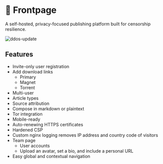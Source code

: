 # 📰 Frontpage
A self-hosted, privacy-focused publishing platform built for censorship resilience.

![ddos-update](https://github.com/scidsg/frontpage/assets/28545431/dbe2bdf0-704e-4b29-9401-fd6f74528cf9)

## Features
- Invite-only user registration
- Add download links
  - Primary
  - Magnet
  - Torrent
- Multi-user
- Article types
- Source attribution
- Compose in markdown or plaintext
- Tor integration
- Mobile-ready
- Auto-renewing HTTPS certificates
- Hardened CSP
- Custom nginx logging removes IP address and country code of visitors
- Team page
  - User accounts
  - Upload an avatar, set a bio, and include a personal URL
- Easy global and contextual navigation
